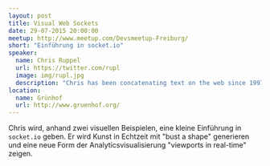 ```yaml
---
layout: post
title: Visual Web Sockets
date: 29-07-2015 20:00:00
meetup: http://www.meetup.com/Devsmeetup-Freiburg/
short: "Einführung in socket.io"
speaker:
  name: Chris Ruppel
  url: https://twitter.com/rupl
  image: img/rupl.jpg
  description: "Chris has been concatenating text on the web since 1997. Currently he's a frontend developer at Four Kitchens in Austin, TX. "
location:
  name: Grünhof
  url: http://www.gruenhof.org/
---
```


Chris wird, anhand zwei visuellen Beispielen, eine kleine Einführung in `socket.io` geben. Er wird Kunst in Echtzeit mit "bust a shape" generieren und eine neue Form der Analyticsvisualisierung "viewports in real-time" zeigen.

